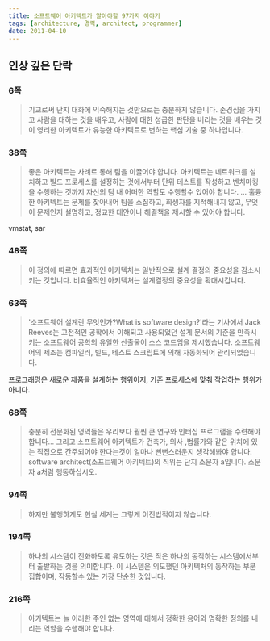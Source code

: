 ```yaml
---
title: 소프트웨어 아키텍트가 알아야할 97가지 이야기
tags: [architecture, 경력, architect, programmer]
date: 2011-04-10
---
```


## 인상 깊은 단락
### 6쪽
> 기교로써 단지 대화에 익숙해지는 것만으로는 충분하지 않습니다. 존경심을 가지고 사람을 대하는 것을 배우고, 사람에 대한 성급한 판단을 버리는 것을 배우는 것이 영리한 아키텍트가 유능한 아키텍트로 변하는 핵심 기술 중 하나입니다.

### 38쪽
> 좋은 아키텍트는 사례르 통해 팀을 이끌어야 합니다. 아키텍트는 네트워크를 설치하고 빌드 프로세스를 설정하는 것에서부터 단위 테스트를 작성하고 벤치마킹을 수행하는 것까지 자신의 팀 내 어떠한 역할도 수행할수 있어야 합니다.
> ...
> 훌륭한 아키텍트는 문제를 찾아내어 팀을 소집하고, 희생자를 지적해내지 않고, 무엇이 문제인지 설명하고, 정교한 대안이나 해결책을 제시할 수 있어야 합니다.

vmstat, sar

### 48쪽
> 이 정의에 따르면 효과적인 아키텍처는 일반적으로 설계 결정의 중요성을 감소시키는 것입니다. 비효율적인 아키텍처는 설계결정의 중요성을 확대시킵니다.

### 63쪽
> '소프트웨어 설계란 무엇인가?What is software design?'라는 기사에서 Jack Reeves는 고전적인 공학에서 이해되고 사용되었던 설계 문서의 기준을 만족시키는 소프트웨어 공학의 유일한 산출물이 소스 코드임을 제시했습니다. 소프트웨어의 제조는 컴파일러, 빌드, 테스트 스크립트에 의해 자동화되어 관리되었습니다.

프로그래밍은 새로운 제품을 설계하는 행위이지, 기존 프로세스에 맞춰 작업하는 행위가 아니다.

### 68쪽
> 충분히 전문화된 영역들은 우리보다 훨씬 큰 연구와 인터십 프로그램을 수련해야 합니다... 그리고 소프트웨어 아키텍트가 건축가, 의사 ,법률가와 같은 위치에 있는 직접으로 간주되어야 한다는것이 얼마나 뻔뻔스러운지 생각해봐야 합니다. software architect(소프트웨어 아키텍트)의 직위는 단지 소문자 a입니다. 소문자 a처럼 행동하십시오.

### 94쪽
> 하지만 불행하게도 현실 세계는 그렇게 이진법적이지 않습니다.

### 194쪽
> 하나의 시스템이 진화하도록 유도하는 것은 작은 하나의 동작하는 시스템에서부터 출발하는 것을 의미합니다. 이 시스템은 의도했던 아키텍처의 동작하는 부분집합이며, 작동할수 있는 가장 단순한 것입니다.

### 216쪽
> 아키텍트는 늘 이러한 주인 없는 영역에 대해서 정확한 용어와 명확한 정의를 내리는 역할을 수행해야 합니다.
